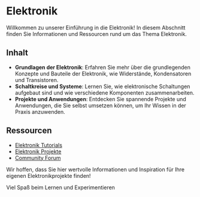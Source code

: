 # Elektronik

Willkommen zu unserer Einführung in die Elektronik! In diesem Abschnitt finden Sie Informationen und Ressourcen rund um das Thema Elektronik.

## Inhalt

- **Grundlagen der Elektronik**: Erfahren Sie mehr über die grundlegenden Konzepte und Bauteile der Elektronik, wie Widerstände, Kondensatoren und Transistoren.
- **Schaltkreise und Systeme**: Lernen Sie, wie elektronische Schaltungen aufgebaut sind und wie verschiedene Komponenten zusammenarbeiten.
- **Projekte und Anwendungen**: Entdecken Sie spannende Projekte und Anwendungen, die Sie selbst umsetzen können, um Ihr Wissen in der Praxis anzuwenden.

## Ressourcen

- [Elektronik Tutorials](https://example.com/tutorials)
- [Elektronik Projekte](https://example.com/projects)
- [Community Forum](https://example.com/forum)

Wir hoffen, dass Sie hier wertvolle Informationen und Inspiration für Ihre eigenen Elektronikprojekte finden!

Viel Spaß beim Lernen und Experimentieren
